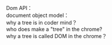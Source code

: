 Dom API：<br>
document object model：<br>
why a tree is in coder mind？<br>
who does make a "tree" in  the chrome?<br>
why a tree  is called  DOM in the chrome？<br>

     
